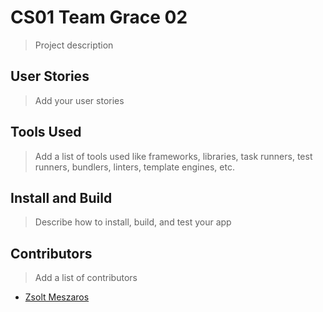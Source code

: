 # CS01 Team Grace 02

> Project description

## User Stories

> Add your user stories

## Tools Used

> Add a list of tools used like frameworks, libraries, task runners, test runners, bundlers, linters, template engines, etc.

## Install and Build

> Describe how to install, build, and test your app

## Contributors

> Add a list of contributors

- [Zsolt Meszaros](https://github.com/zsoltime)
